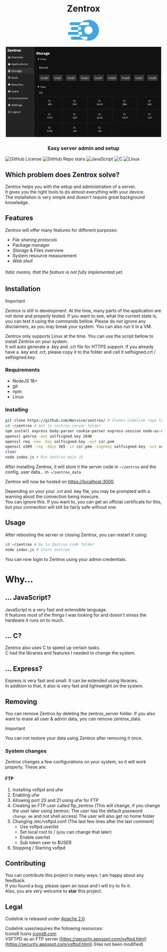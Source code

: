 <h1 align="center">Zentrox</h1>

<div align=center>
<img src="static/zentrox_lines.svg" width="100">
</div>
<br>
<div align="center">
<img src="static/readme_preview.png" alt="Preview of Zentrox" width="500">
</div>

<h3 align="center">Easy server admin and setup</h3>

![GitHub License](https://img.shields.io/github/license/Wervice/zentrox?style=for-the-badge)
![GitHub Repo stars](https://img.shields.io/github/stars/Wervice/zentrox?style=for-the-badge)
![JavaScript](https://img.shields.io/badge/JavaScript-white.svg?style=for-the-badge&logo=javascript&logoColor=black&color=gold)
![C](https://img.shields.io/badge/C%20Language-white.svg?style=for-the-badge&logo=c&logoColor=white&color=blue)
![Linux](https://img.shields.io/badge/Linux-white.svg?style=for-the-badge&logo=linux&logoColor=white&color=grey)

## Which problem does Zentrox solve?

Zentrox helps you with the setup and administration of a server.  
It gives you the right tools to do almost everything with your device.  
The installation is very simple and doesn't require great background knowledge.

## Features

Zentrox will offer many features for different purposes:

- _File sharing protocols_
- Package manager
- _Storage_ & Files overview
- System resource measurement
- _Web shell_

###### _Italic_ means, that the feature is not fully implemented yet.

## Installation

> [!IMPORTANT]
> Zentrox is still in development.
> At the time, many parts of the application are not done and properly tested.
> If you want to see, what the current state is, you can test it using the commands bellow.
> Please do not ignore any disclaimers, as you may break your system.
> You can also run it in a VM.

Zentrox only supports Linux at the time.
You can use the script bellow to install Zentrox on your system.  
It will auto generate a .key and .crt file for HTTPS support.
If you already have a .key and .crt, please copy it to the folder and call it selfsigned.crt / selfsigned.key.

### Requirements

- NodeJS 18+
- git
- npm
- Linux

### Installing

```bash
git clone https://github.com/Wervice/zentrox/ # Clones Codelink repo to current folder
cd ~/zentrox # Got to zentrox_server folder
npm install express body-parser cookie-parser express-session node-os-utils ejs # Install node_packages
openssl genrsa -out selfsigned.key 2048
openssl req -new -key selfsigned.key -out csr.pem
openssl x509 -req -days 365 -in csr.pem -signkey selfsigned.key -out selfsigned.crt
clear
node index.js # Run zentrox main JS
```

After installing Zentrox, it will store it the server code in `~/zentrox` and the config, user data... in `~/zentrox_data`

Zentrox will now be hosted on [https://localhost:3000](https://localhost:3000).

Depending on your your .crt and .key file, you may be prompted with a warning about the connection being insecure.  
You can ignore this.
If you want to, you can get an official certificate for this, but your connection will still be fairly safe without one.

## Usage

After rebooting the server or closing Zentrox, you can restart it using:

```bash
cd ~/zentrox # Go to Zentrox code folder
node index.js # Start zentrox
```

You can now login to Zentrox using your admin credentials.

# Why...

## ... JavaScript?

JavaScript is a very fast and extensible language.  
It features most of the things I was looking for and doesn't stress the hardware it runs on to much.

## ... C?

Zentrox also uses C to speed up certain tasks.  
C had the libraries and features I needed to change the system.

## ... Express?

Express is very fast and small. It can be extended using libraries.  
In addition to that, it also is very fast and lightweight on the system.

## Removing

You can remove Zentrox by deleting the zentrox_server folder. If you also want to erase all user & admin data, you can remove zentrox_data.

> [!IMPORTANT]
> You can not restore your data using Zentrox after removing it once.

### System changes

Zentrox changes a few configurations on your system, so it will work properly. These are:

#### FTP

1. Installing vsftpd and ufw
2. Enabling ufw
3. Allowing port 20 and 21 using ufw for FTP
4. Creating an FTP user called ftp_zentrox (This will change, if you change the user later using zentrox; The user has the default password `change_me` and not shell access)
   The user will also get no home folder
5. Changing /etc/vsftpd.conf (The last few lines after the last comment)
   - Use vsftpd.userlist
   - Set local root to / (you can change that later)
   - Enable userlist
   - Sub token user to $USER
6. Stopping / Starting vsftpd

## Contributing

You can contribute this project in many ways. I am happy about any feedback.  
If you found a bug, please open an issue and I will try to fix it.  
Also, you are very welcome to **star** this project.

## Legal

Codelink is released under [Apache 2.0](https://github.com/Wervice/Codelink?tab=Apache-2.0-1-ov-file#readme)

Codelink uses/requires the following resources:  
Icons8 Icons [icons8.com](https://icons8.com)  
VSFTPD as an FTP server [https://security.appspot.com/vsftpd.html](https://security.appspot.com/vsftpd.html) (Has not been modified)
